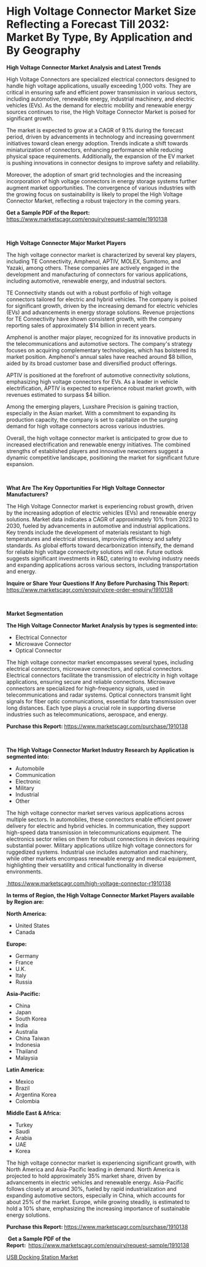 <p><h1>High Voltage Connector Market Size Reflecting a Forecast Till 2032: Market By Type, By Application and By Geography</h1></p><p><strong>High Voltage Connector Market Analysis and Latest Trends</strong></p>
<p><p>High Voltage Connectors are specialized electrical connectors designed to handle high voltage applications, usually exceeding 1,000 volts. They are critical in ensuring safe and efficient power transmission in various sectors, including automotive, renewable energy, industrial machinery, and electric vehicles (EVs). As the demand for electric mobility and renewable energy sources continues to rise, the High Voltage Connector Market is poised for significant growth. </p><p>The market is expected to grow at a CAGR of 9.1% during the forecast period, driven by advancements in technology and increasing government initiatives toward clean energy adoption. Trends indicate a shift towards miniaturization of connectors, enhancing performance while reducing physical space requirements. Additionally, the expansion of the EV market is pushing innovations in connector designs to improve safety and reliability. </p><p>Moreover, the adoption of smart grid technologies and the increasing incorporation of high voltage connectors in energy storage systems further augment market opportunities. The convergence of various industries with the growing focus on sustainability is likely to propel the High Voltage Connector Market, reflecting a robust trajectory in the coming years.</p></p>
<p><strong>Get a Sample PDF of the Report:&nbsp;</strong> <a href="https://www.marketscagr.com/enquiry/request-sample/1910138?utm_campaign=2241&utm_medium=2&utm_source=Github&utm_content=ia&utm_term=11022025&utm_id=high-voltage-connector">https://www.marketscagr.com/enquiry/request-sample/1910138</a></p>
<p>&nbsp;</p>
<p><strong>High Voltage Connector Major Market Players</strong></p>
<p><p>The high voltage connector market is characterized by several key players, including TE Connectivity, Amphenol, APTIV, MOLEX, Sumitomo, and Yazaki, among others. These companies are actively engaged in the development and manufacturing of connectors for various applications, including automotive, renewable energy, and industrial sectors.</p><p>TE Connectivity stands out with a robust portfolio of high voltage connectors tailored for electric and hybrid vehicles. The company is poised for significant growth, driven by the increasing demand for electric vehicles (EVs) and advancements in energy storage solutions. Revenue projections for TE Connectivity have shown consistent growth, with the company reporting sales of approximately $14 billion in recent years.</p><p>Amphenol is another major player, recognized for its innovative products in the telecommunications and automotive sectors. The company's strategy focuses on acquiring complementary technologies, which has bolstered its market position. Amphenol's annual sales have reached around $8 billion, aided by its broad customer base and diversified product offerings.</p><p>APTIV is positioned at the forefront of automotive connectivity solutions, emphasizing high voltage connectors for EVs. As a leader in vehicle electrification, APTIV is expected to experience robust market growth, with revenues estimated to surpass $4 billion.</p><p>Among the emerging players, Luxshare Precision is gaining traction, especially in the Asian market. With a commitment to expanding its production capacity, the company is set to capitalize on the surging demand for high voltage connectors across various industries.</p><p>Overall, the high voltage connector market is anticipated to grow due to increased electrification and renewable energy initiatives. The combined strengths of established players and innovative newcomers suggest a dynamic competitive landscape, positioning the market for significant future expansion.</p></p>
<p>&nbsp;</p>
<p><strong>What Are The Key Opportunities For High Voltage Connector Manufacturers?</strong></p>
<p><p>The High Voltage Connector market is experiencing robust growth, driven by the increasing adoption of electric vehicles (EVs) and renewable energy solutions. Market data indicates a CAGR of approximately 10% from 2023 to 2030, fueled by advancements in automotive and industrial applications. Key trends include the development of materials resistant to high temperatures and electrical stresses, improving efficiency and safety standards. As global efforts toward decarbonization intensify, the demand for reliable high voltage connectivity solutions will rise. Future outlook suggests significant investments in R&D, catering to evolving industry needs and expanding applications across various sectors, including transportation and energy.</p></p>
<p><strong>Inquire or Share Your Questions If Any Before Purchasing This Report:</strong> <a href="https://www.marketscagr.com/enquiry/pre-order-enquiry/1910138?utm_campaign=2241&utm_medium=2&utm_source=Github&utm_content=ia&utm_term=11022025&utm_id=high-voltage-connector">https://www.marketscagr.com/enquiry/pre-order-enquiry/1910138</a></p>
<p>&nbsp;</p>
<p><strong>Market Segmentation</strong></p>
<p><strong>The High Voltage Connector Market Analysis by types is segmented into:</strong></p>
<p><ul><li>Electrical Connector</li><li>Microwave Connector</li><li>Optical Connector</li></ul></p>
<p><p>The high voltage connector market encompasses several types, including electrical connectors, microwave connectors, and optical connectors. Electrical connectors facilitate the transmission of electricity in high voltage applications, ensuring secure and reliable connections. Microwave connectors are specialized for high-frequency signals, used in telecommunications and radar systems. Optical connectors transmit light signals for fiber optic communications, essential for data transmission over long distances. Each type plays a crucial role in supporting diverse industries such as telecommunications, aerospace, and energy.</p></p>
<p><strong>Purchase this Report:&nbsp;</strong><a href="https://www.marketscagr.com/purchase/1910138?utm_campaign=2241&utm_medium=2&utm_source=Github&utm_content=ia&utm_term=11022025&utm_id=high-voltage-connector">https://www.marketscagr.com/purchase/1910138</a></p>
<p>&nbsp;</p>
<p><strong>The High Voltage Connector Market Industry Research by Application is segmented into:</strong></p>
<p><ul><li>Automobile</li><li>Communication</li><li>Electronic</li><li>Military</li><li>Industrial</li><li>Other</li></ul></p>
<p><p>The high voltage connector market serves various applications across multiple sectors. In automobiles, these connectors enable efficient power delivery for electric and hybrid vehicles. In communication, they support high-speed data transmission in telecommunications equipment. The electronics sector relies on them for robust connections in devices requiring substantial power. Military applications utilize high voltage connectors for ruggedized systems. Industrial use includes automation and machinery, while other markets encompass renewable energy and medical equipment, highlighting their versatility and critical functionality in diverse environments.</p></p>
<p><a href="https://www.marketscagr.com/high-voltage-connector-r1910138?utm_campaign=2241&utm_medium=2&utm_source=Github&utm_content=ia&utm_term=11022025&utm_id=high-voltage-connector">&nbsp;https://www.marketscagr.com/high-voltage-connector-r1910138</a></p>
<p><strong>In terms of Region, the High Voltage Connector Market Players available by Region are:</strong></p>
<p>
    <p> <strong> North America: </strong>
        <ul>
            <li>United States</li>
            <li>Canada</li>
        </ul>
        </p> 
    <p> <strong> Europe: </strong>
        <ul>
            <li>Germany</li>
            <li>France</li>
            <li>U.K.</li>
            <li>Italy</li>
            <li>Russia</li>
        </ul>
        </p> 
    <p> <strong> Asia-Pacific: </strong>
        <ul>
            <li>China</li>
            <li>Japan</li>
            <li>South Korea</li>
            <li>India</li>
            <li>Australia</li>
            <li>China Taiwan</li>
            <li>Indonesia</li>
            <li>Thailand</li>
            <li>Malaysia</li>
        </ul>
        </p> 
    <p> <strong> Latin America: </strong>
        <ul>
            <li>Mexico</li>
            <li>Brazil</li>
            <li>Argentina Korea</li>
            <li>Colombia</li>
        </ul>
        </p> 
    <p> <strong> Middle East & Africa: </strong>
        <ul>
            <li>Turkey</li>
            <li>Saudi</li>
            <li>Arabia</li>
            <li>UAE</li>
            <li>Korea</li>
        </ul>
    </p>
    </p>
<p><p>The high voltage connector market is experiencing significant growth, with North America and Asia-Pacific leading in demand. North America is projected to hold approximately 35% market share, driven by advancements in electric vehicles and renewable energy. Asia-Pacific follows closely at around 30%, fueled by rapid industrialization and expanding automotive sectors, especially in China, which accounts for about 25% of the market. Europe, while growing steadily, is estimated to hold a 10% share, emphasizing the increasing importance of sustainable energy solutions.</p></p>
<p><strong>Purchase this Report: </strong><a href="https://www.marketscagr.com/purchase/1910138?utm_campaign=2241&utm_medium=2&utm_source=Github&utm_content=ia&utm_term=11022025&utm_id=high-voltage-connector">https://www.marketscagr.com/purchase/1910138</a></p>
<p>&nbsp;<strong>Get a Sample PDF of the Report:&nbsp;&nbsp;</strong><a href="https://www.marketscagr.com/enquiry/request-sample/1910138?utm_campaign=2241&utm_medium=2&utm_source=Github&utm_content=ia&utm_term=11022025&utm_id=high-voltage-connector">https://www.marketscagr.com/enquiry/request-sample/1910138</a></p>
<p><strong></strong></p>
<p><p><a href="https://github.com/seanmcma708/Market-Research-Report-List-1/blob/main/usb-docking-station-market.md?utm_campaign=2241&utm_medium=2&utm_source=Github&utm_content=ia&utm_term=11022025&utm_id=high-voltage-connector">USB Docking Station Market</a></p></p>